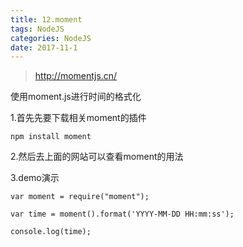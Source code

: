 ```yaml
---
title: 12.moment
tags: NodeJS
categories: NodeJS
date: 2017-11-1
---
```


> http://momentjs.cn/

使用moment.js进行时间的格式化

1.首先先要下载相关moment的插件
```
npm install moment
```

2.然后去上面的网站可以查看moment的用法

3.demo演示
```
var moment = require("moment");

var time = moment().format('YYYY-MM-DD HH:mm:ss');

console.log(time);
```